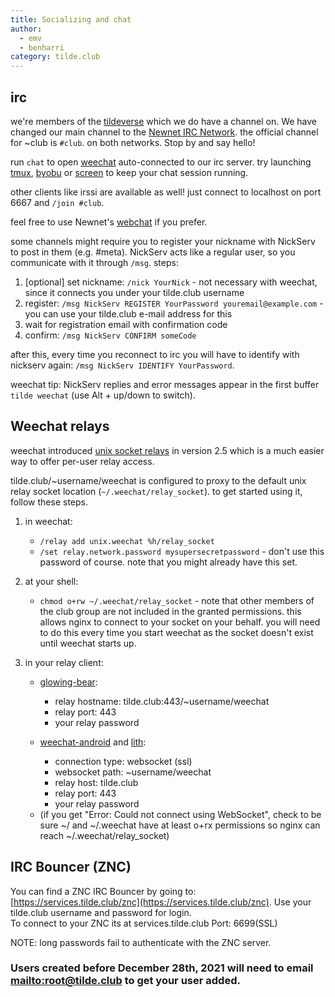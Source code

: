 ```yaml
---
title: Socializing and chat
author: 
  - emv
  - benharri
category: tilde.club
---
```


## irc

we're members of the [tildeverse](https://tildeverse.org) which we do have a channel on.
We have changed our main channel to the [Newnet IRC Network](https://newnet.net). the official 
channel for ~club is `#club`. on both networks. Stop by and say hello!

run `chat` to open [weechat](https://weechat.org) auto-connected to our irc
server. try launching [tmux](tmux.html), [byobu](https://superuser.com/a/423397)
 or [screen](screen.html) to keep your chat session running.

other clients like irssi are available as well! just connect to localhost on
port 6667 and `/join #club`.

feel free to use Newnet's [webchat](https://web.newnet.net/?join=club) if
you prefer.

some channels might require you to register your nickname with NickServ to post in them (e.g. #meta). NickServ acts like a regular user, so you communicate with it through `/msg`. steps:

1. [optional] set nickname: `/nick YourNick` - not necessary with weechat, since it connects you under your tilde.club username
2. register: `/msg NickServ REGISTER YourPassword youremail@example.com` - you can use your tilde.club e-mail address for this
3. wait for registration email with confirmation code
4. confirm: `/msg NickServ CONFIRM someCode`

after this, every time you reconnect to irc you will have to identify with nickserv again: `/msg NickServ IDENTIFY YourPassword`.  

weechat tip: NickServ replies and error messages appear in the first buffer `tilde weechat` (use Alt + up/down to switch).

## Weechat relays

weechat introduced [unix socket relays](
https://weechat.org/files/doc/stable/weechat_user.en.html#relay_unix_socket)
in version 2.5 which is a much easier way to offer per-user relay access.

tilde.club/~username/weechat is configured to proxy to the default unix relay socket
location (`~/.weechat/relay_socket`). to get started using it, follow these steps.

1. in weechat:
    * `/relay add unix.weechat %h/relay_socket`
    * `/set relay.network.password mysupersecretpassword` - don't use this password
      of course. note that you might already have this set.

2. at your shell:
    * `chmod o+rw ~/.weechat/relay_socket` - note that other members of the club group
      are not included in the granted permissions. this allows nginx to connect
      to your socket on your behalf. you will need to do this every time you start
      weechat as the socket doesn't exist until weechat starts up.

3. in your relay client:
    * [glowing-bear](https://glowing-bear.org):
        - relay hostname: tilde.club:443/~username/weechat
        - relay port: 443
        - your relay password

    * [weechat-android](https://github.com/ubergeek42/weechat-android) and [lith](https://github.com/lithapp/lith):
        - connection type: websocket (ssl)
        - websocket path: ~username/weechat
        - relay host: tilde.club
        - relay port: 443
        - your relay password

    - (if you get "Error: Could not connect using WebSocket", check to be sure
      ~/ and ~/.weechat have at least o+rx permissions so nginx can reach
      ~/.weechat/relay_socket)

## IRC Bouncer (ZNC)

You can find a ZNC IRC Bouncer by going to: [https://services.tilde.club/znc](https://services.tilde.club/znc).
Use your tilde.club username and password for login.  
To connect to your ZNC its at services.tilde.club   Port: 6699(SSL)

NOTE: long passwords fail to authenticate with the ZNC server.

### Users created before December 28th, 2021 will need to email [mailto:root@tilde.club](root@tilde.club) to get your user added. 

